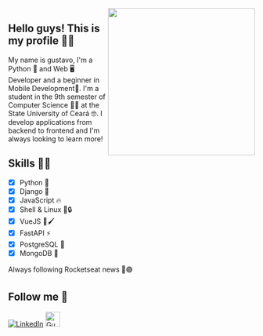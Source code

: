 <img align="right" width="300" src="https://media.tenor.com/images/4a96b718f96ee8e5e91c849394449fc1/tenor.gif" />

## Hello guys! This is my profile 👋😎 

My name is gustavo, I'm a Python 🐍 and Web 🖥️ Developer and a beginner in Mobile Development📱. I'm a student in the 9th semester of Computer Science 🧑‍🎓 at the State University of Ceará 🤓. I develop applications from backend to frontend and I'm always looking to learn more!

## Skills 🥇🏅

- [x] Python 🐍
- [x] Django 🐍
- [x] JavaScript 🔥
- [x] Shell & Linux 🎉🔒
- [x] VueJS 🎨🖌️
- [x] FastAPI ⚡
- [x] PostgreSQL 🐘 
- [x] MongoDB 🍃
<!--- [x] Learning Kotlin Android 📱
- [ ] Learning React & React Native 🚀 -->

Always following Rocketseat news 🚀🟣

## Follow me 🙈

<a href="https://www.linkedin.com/in/gustavo-soares-3a22b1176/" rel="nofollow"><img src="https://camo.githubusercontent.com/051b52f54798fb5235c0627062db7c94c712a359/68747470733a2f2f696d672e736869656c64732e696f2f62616467652f4c696e6b6564496e2d2d626c75653f7374796c653d666f722d7468652d6261646765266c6f676f3d6c696e6b6564696e266c696e6b3d68747470733a2f2f7777772e6c696e6b6564696e2e636f6d2f696e2f6c756361732d64652d6f6c6976656972612d6d657371756974612f266c6f676f436f6c6f723d7768697465" alt="LinkedIn" data-canonical-src="https://img.shields.io/badge/LinkedIn--blue?style=for-the-badge&amp;logo=linkedin&amp;link=https://www.linkedin.com/in/gustavo-soares-3a22b1176/&amp;logoColor=white" style="max-width:100%;"></a>
<a href="https://dev.to/gusssoares">
  <img src="https://d2fltix0v2e0sb.cloudfront.net/dev-badge.svg" alt="Gustavo Soares's DEV Profile" height="30" width="30">
</a>

<!-- 
**GussSoares/GussSoares** is a ✨ _special_ ✨ repository because its `README.md` (this file) appears on your GitHub profile.

Here are some ideas to get you started:

- 🔭 I’m currently working on ...
- 🌱 I’m currently learning ...
- 👯 I’m looking to collaborate on ...
- 🤔 I’m looking for help with ...
- 💬 Ask me about ...
- 📫 How to reach me: ...
- 😄 Pronouns: ...
- ⚡ Fun fact: ...
-->

